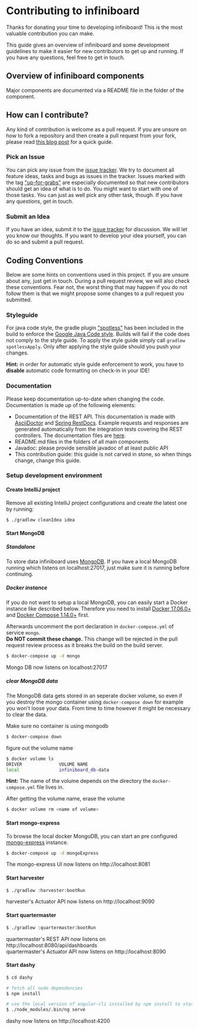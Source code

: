 # Contributing to infiniboard

Thanks for donating your time to developing infiniboard! This is the most
valuable contribution you can make.

This guide gives an overview of infiniboard and some development guidelines
to make it easier for new contributors to get up and running. If you have
any questions, feel free to get in touch.

## Overview of infiniboard components
Major components are documented via a README file in the folder of the component.

## How can I contribute?

Any kind of contribution is welcome as a pull request.
If you are unsure on how to fork a repository and then create a pull 
request from your fork, please read [this blog post](http://www.reflectoring.io/hacks/github-fork-and-pull/)
for a quick guide.

### Pick an Issue
You can pick any issue from the [issue tracker](https://github.com/reflectoring/infiniboard/issues). 
We try to document all feature ideas, tasks and bugs as issues in the tracker.
Issues marked with the tag ["up-for-grabs"](https://github.com/reflectoring/infiniboard/issues?q=is%3Aissue+is%3Aopen+label%3Aup-for-grabs) are especially documented so that 
new contributors should get an idea of what is to do. You might want to
start with one of those tasks. You can just as well pick any other task, though.
If you have any questions, get in touch.

### Submit an Idea
If you have an idea, submit it to the [issue tracker](https://github.com/reflectoring/infiniboard/issues)
for discussion. We will let you know our thoughts. If you want to develop your idea
yourself, you can do so and submit a pull request.

## Coding Conventions
Below are some hints on conventions used in this project. If you are unsure about
any, just get in touch. During a pull request review, we will also check these
conventions. Fear not, the worst thing that may happen if you do not follow them
is that we might propose some changes to a pull request you submitted.

### Styleguide
For java code style, the gradle plugin ["spotless"](https://github.com/diffplug/spotless) has been included in the build to enforce the
[Google Java Code style](https://google.github.io/styleguide/javaguide.html). Builds will fail if 
the code does not comply to the style guide. To apply the style guide simply call 
`gradlew spotlessApply`. Only after applying the style guide should you push your changes.

**Hint:** in order for automatic style guide enforcement to work, you have to **disable**
automatic code formatting on check-in in your IDE!

### Documentation
Please keep documentation up-to-date when changing the code. Documentation
is made up of the following elements:

* Documentation of the REST API. This documentation is made with [AsciiDoctor](http://asciidoctor.org/) and
  [Spring RestDocs](https://projects.spring.io/spring-restdocs/). Example requests
  and responses are generated automatically from the integration tests covering
  the REST controllers. The documentation files are [here](https://github.com/reflectoring/infiniboard/tree/master/quartermaster/src/main/asciidoc).
* README.md files in the folders of all main components
* Javadoc: please provide sensible javadoc of at least public API
* This contribution guide: this guide is not carved in stone, so when things change,
  change this guide. 

### Setup development environment

#### Create IntelliJ project
Remove all existing IntelliJ project configurations and create the latest one by running:
```sh
$ ./gradlew cleanIdea idea
```

#### Start MongoDB
##### Standalone
To store data infiniboard uses [MongoDB](https://github.com/mongodb/mongo). If you have a local MongoDB running which listens on localhost:27017, just make sure it is running before continuing.

##### Docker instance 
If you do not want to setup a local MongoDB, you can easily start a Docker instance like described below.
Therefore you need to install [Docker 17.06.0+](https://docs.docker.com/engine/installation/) and
[Docker Compose 1.14.0+](https://docs.docker.com/compose/install/) first.

Afterwards uncomment the port declaration in `docker-compose.yml` of service `mongo`. <br>
**Do NOT commit these change.** This change will be rejected in the pull request review process as it breaks the build
on the build server.
```sh
$ docker-compose up -d mongo
```
Mongo DB now listens on localhost:27017

##### clear MongoDB data
The MongoDB data gets stored in an seperate docker volume, so even if you destroy the mongo container using
`docker-compose down` for example you won't loose your data.  From time to time however it might be necessary to
clear the data. 

Make sure no container is using mongodb
```sh
$ docker-compose down
```

figure out the volume name
```sh
$ docker volume ls
DRIVER              VOLUME NAME
local               infiniboard_db-data
```

**Hint:** The name of the volume depends on the directory the `docker-compose.yml` file lives in.

After getting the volume name, erase the volume
```sh
$ docker volume rm <name of volume>
```

#### Start mongo-express
To browse the local docker MongoDB, you can start an pre configured [mongo-express](https://github.com/mongo-express/mongo-express) instance.
```sh
$ docker-compose up -d mongoExpress
```
The mongo-express UI now listens on http://localhost:8081

#### Start harvester
```sh
$ ./gradlew :harvester:bootRun
```
harvester's Actuator API now listens on http://localhost:9090

#### Start quartermaster
```sh
$ ./gradlew :quartermaster:bootRun
```
quartermaster's REST API now listens on http://localhost:8080/api/dashboards <br/>
quartermaster's Actuator API now listens on http://localhost:8090

#### Start dashy
```sh
$ cd dashy

# fetch all node dependencies
$ npm install

# use the local version of angular-cli installed by npm install to start the development server
$ ./node_modules/.bin/ng serve
```
dashy now listens on http://localhost:4200
